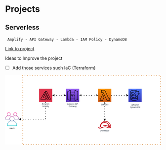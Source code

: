# Projects

## Serverless

` Amplify - API Gateway - Lambda - IAM Policy - DynamoDB`

[Link to project](https://github.com/Sharker3312/AWS-Projects/tree/main/Exponent)

Ideas to Improve the project

- [ ] Add those services such IaC (Terraform)

![](Serverless/Exponent/Serverless.png)